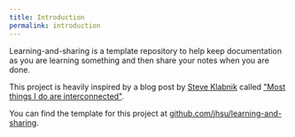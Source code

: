 ```yaml
---
title: Introduction
permalink: introduction
---
```


Learning-and-sharing is a template repository to help keep documentation as
you are learning something and then share your notes when you are done.

This project is heavily inspired by a blog post by [Steve Klabnik](http://twitter.com/steveklabnik)
called ["Most things I do are interconnected"](http://words.steveklabnik.com/most-things-i-do-are-interconnected).

You can find the template for this project at
[github.com/jhsu/learning-and-sharing](http://github.com/jhsu/learning-and-sharing).
